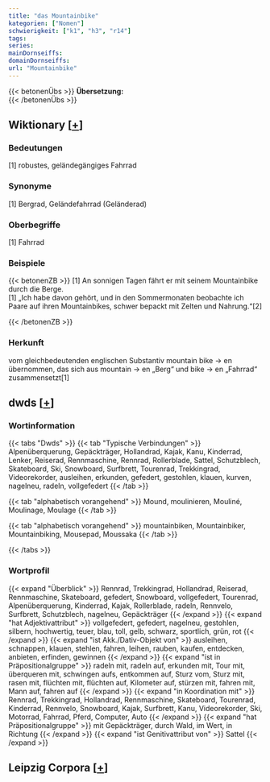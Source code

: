```yaml
---
title: "das Mountainbike"
kategorien: ["Nomen"]
schwierigkeit: ["k1", "h3", "r14"]
tags:
series:
mainDornseiffs:
domainDornseiffs:
url: "Mountainbike"
---
```


{{< betonenÜbs >}}
**Übersetzung:**  
{{< /betonenÜbs >}}

## Wiktionary [[+](https://de.wiktionary.org/wiki/Mountainbike)]

### Bedeutungen
[1] robustes, geländegängiges Fahrrad  

### Synonyme
[1] Bergrad, Geländefahrrad (Geländerad)  

### Oberbegriffe
[1] Fahrrad  

### Beispiele
{{< betonenZB >}}
[1] An sonnigen Tagen fährt er mit seinem Mountainbike durch die Berge.  
[1] „Ich habe davon gehört, und in den Sommermonaten beobachte ich Paare auf ihren Mountainbikes, schwer bepackt mit Zelten und Nahrung.“[2]  

{{< /betonenZB >}}
### Herkunft
vom gleichbedeutenden englischen Substantiv mountain bike → en übernommen, das sich aus mountain → en „Berg“ und bike → en „Fahrrad“ zusammensetzt[1]  



## dwds [[+](https://www.dwds.de/wb/Mountainbike)]

### Wortinformation
{{< tabs "Dwds" >}}
{{< tab "Typische Verbindungen" >}}
Alpenüberquerung, Gepäckträger, Hollandrad, Kajak, Kanu, Kinderrad, Lenker, Reiserad, Rennmaschine, Rennrad, Rollerblade, Sattel, Schutzblech, Skateboard, Ski, Snowboard, Surfbrett, Tourenrad, Trekkingrad, Videorekorder, ausleihen, erkunden, gefedert, gestohlen, klauen, kurven, nagelneu, radeln, vollgefedert
{{< /tab >}}

{{< tab "alphabetisch vorangehend" >}}
Mound, moulinieren, Mouliné, Moulinage, Moulage
{{< /tab >}}

{{< tab "alphabetisch vorangehend" >}}
mountainbiken, Mountainbiker, Mountainbiking, Mousepad, Moussaka
{{< /tab >}}

{{< /tabs >}}

### Wortprofil
{{< expand "Überblick" >}} Rennrad, Trekkingrad, Hollandrad, Reiserad, Rennmaschine, Skateboard, gefedert, Snowboard, vollgefedert, Tourenrad, Alpenüberquerung, Kinderrad, Kajak, Rollerblade, radeln, Rennvelo, Surfbrett, Schutzblech, nagelneu, Gepäckträger {{< /expand >}}
{{< expand "hat Adjektivattribut" >}} vollgefedert, gefedert, nagelneu, gestohlen, silbern, hochwertig, teuer, blau, toll, gelb, schwarz, sportlich, grün, rot {{< /expand >}}
{{< expand "ist Akk./Dativ-Objekt von" >}} ausleihen, schnappen, klauen, stehlen, fahren, leihen, rauben, kaufen, entdecken, anbieten, erfinden, gewinnen {{< /expand >}}
{{< expand "ist in Präpositionalgruppe" >}} radeln mit, radeln auf, erkunden mit, Tour mit, überqueren mit, schwingen aufs, entkommen auf, Sturz vom, Sturz mit, rasen mit, flüchten mit, flüchten auf, Kilometer auf, stürzen mit, fahren mit, Mann auf, fahren auf {{< /expand >}}
{{< expand "in Koordination mit" >}} Rennrad, Trekkingrad, Hollandrad, Rennmaschine, Skateboard, Tourenrad, Kinderrad, Rennvelo, Snowboard, Kajak, Surfbrett, Kanu, Videorekorder, Ski, Motorrad, Fahrrad, Pferd, Computer, Auto {{< /expand >}}
{{< expand "hat Präpositionalgruppe" >}} mit Gepäckträger, durch Wald, im Wert, in Richtung {{< /expand >}}
{{< expand "ist Genitivattribut von" >}} Sattel {{< /expand >}}

## Leipzig Corpora [[+](https://corpora.uni-leipzig.de/en/res?word=Mountainbike&corpusId=deu_newscrawl-public_2018)]

